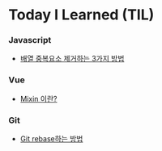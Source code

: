 # Today I Learned (TIL)

### Javascript

-   [배열 중복요소 제거하는 3가지 방법](https://github.com/bongjoki/TIL/Javascript/Remove_Duplicated_Element_From_Array.md)

### Vue

-   [Mixin 이란?](https://github.com/bongjoki/TIL/Vue/Mixin.md)

### Git

-   [Git rebase하는 방법](https://github.com/bongjoki/TIL/Git/Rebase.md)
